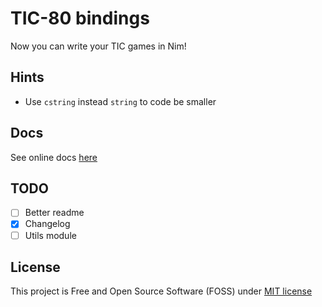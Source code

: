 # TIC-80 bindings

Now you can write your TIC games in Nim!

## Hints

- Use `cstring` instead `string` to code be smaller

## Docs

See online docs [here](https://thisago.github.io/tic80/tic80.html)

## TODO

- [ ] Better readme
- [x] Changelog
- [ ] Utils module

## License

This project is Free and Open Source Software (FOSS) under [MIT license](./license)
